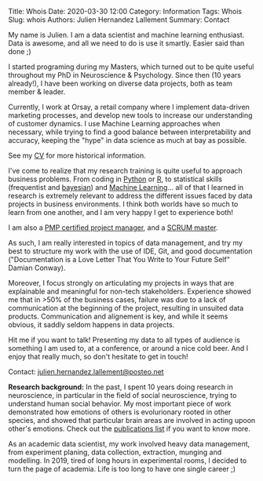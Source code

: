 Title: Whois
Date: 2020-03-30 12:00
Category: Information
Tags: Whois
Slug: whois
Authors: Julien Hernandez Lallement
Summary: Contact

My name is Julien. I am a data scientist and machine learning enthusiast. Data is awesome, and all we need to do is 
use it smartly. Easier said than done ;)
 
 I started programing during my Masters, which turned out to be quite useful throughout my PhD in Neuroscience & Psychology.
Since then (10 years already!), I have been working on diverse data projects, both as team member & leader.  

Currently, I work at Orsay, a retail company where I implement data-driven marketing processes, and develop new tools to 
increase our understanding of customer dynamics. I use Machine Learning approaches when necessary, while trying to find 
a good balance between interpretability and accuracy, keeping the "hype" in data science as much at bay as possible.

See my [CV](https://drive.google.com/file/d/1A-lgPPhY8PBgTsi1nSfBLU94IhmfWekx/view?usp=sharing) for more historical information.

I've come to realize that my research training is quite useful to approach business problems. From coding in 
[Python](https://drive.google.com/file/d/1ncaKdl5IqaaYDdXAOPmLrDQtG2Oc0Dzv/view) or 
[R](https://drive.google.com/file/d/1htJ_b9EK5yEX7A4oo1mDcN39TbRMi3eh/view), to statistical skills (frequentist and 
[bayesian](https://drive.google.com/file/d/1Vj2zmOsy0d_Kc1S42uG5QQiSadAMcnGv/view)) and 
[Machine Learning](https://drive.google.com/file/d/1ncaKdl5IqaaYDdXAOPmLrDQtG2Oc0Dzv/view)... all of that
I learned in research is extremely relevant to address the different issues faced by data projects in business environments.
I think both worlds have so much to learn from one another, and I am very happy I get to experience both!
 
I am also a [PMP certified project manager](https://drive.google.com/file/d/1PccDSxAxox2iBPsgLbSJ9anvDTnfxfuG/view), 
and a [SCRUM master](https://drive.google.com/file/d/1gcRO2vAOpnM-bWklBMoA0Xa60JTGXkKb/view). 

As such, I am really interested in topics of data management, and try my best to structure my work with the use of IDE, Git, 
and good documentation ("Documentation is a Love Letter That You Write to Your Future Self" Damian Conway). 

Moreover, I focus strongly on articulating my projects in ways that are 
explainable and meaningful for non-tech stakeholders. Experience showed me that in >50% of the business cases, failure
was due to a lack of communication at the beginning of the project, resulting in unsuited data products. Communication
and alignement is key, and while it seems obvious, it saddly seldom happens in data projects.
 

Hit me if you want to talk! Presenting my data to all types of audience is something I am used to, at a conference, 
or around a nice cold beer. And I enjoy that really much, so don't hesitate to get in touch!

Contact: julien.hernandez.lallement@posteo.net



<b>Research background:</b>
In the past, I spent 10 years doing research in neuroscience, in particular in the field of social neuroscience, 
trying to understand human social behavior. My most important piece of work demonstrated how emotions of others 
is evolurionary rooted in other species, and showed that particular brain areas are involved in acting upoon
other's emotions. Check out the [publications list](https://juls-dotcom.github.io/pages/publications.html) if you want to know more.

As an academic data scientist, my work involved heavy data management, from experiment planing, data collection, 
extraction, munging and modelling. 
In 2019, tired of long hours in experimental rooms, I decided to turn the page of academia. Life is too long to have one
single career ;)




